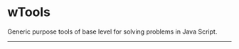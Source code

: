 # wTools

Generic purpose tools of base level for solving problems in Java Script.

_ _ _ _ _ _















































